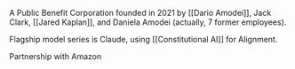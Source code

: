 A Public Benefit Corporation founded in 2021 by [[Dario Amodei]], Jack Clark, [[Jared Kaplan]], and Daniela Amodei (actually, 7 former employees).

Flagship model series is Claude, using [[Constitutional AI]] for Alignment.

Partnership with Amazon
